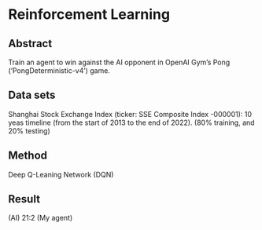 # Reinforcement Learning
## Abstract  
  Train an agent to win against the AI opponent in OpenAI Gym’s Pong (‘PongDeterministic-v4’) game.

## Data sets
  Shanghai Stock Exchange Index (ticker: SSE Composite Index -000001): 10 yeas timeline (from the start of 2013 to the end of 2022). 
  (80% training, and 20% testing)

## Method
  Deep Q-Leaning Network (DQN)

## Result
(AI) 21:2 (My agent)
 
